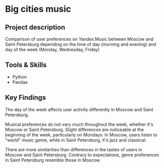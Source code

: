 # Big cities music

## Project description 
Comparison of user preferences on Yandex.Music between Moscow and Saint Petersburg depending on the time of day (morning and evening) and day of the week (Monday, Wednesday, Friday)

## Tools & Skills
* Python
* Pandas

## Key Findings
The day of the week affects user activity differently in Moscow and Saint Petersburg.

Musical preferences do not vary much throughout the week, whether it's Moscow or Saint Petersburg. Slight differences are noticeable at the beginning of the week, particularly on Mondays:
In Moscow, users listen to "world" music genre, while in Saint Petersburg, it's jazz and classical.

There are more similarities than differences in the tastes of users in Moscow and Saint Petersburg. Contrary to expectations, genre preferences in Saint Petersburg resemble those in Moscow.
